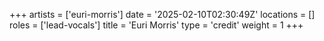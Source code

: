 +++
artists = ['euri-morris']
date = '2025-02-10T02:30:49Z'
locations = []
roles = ['lead-vocals']
title = 'Euri Morris'
type = 'credit'
weight = 1
+++
